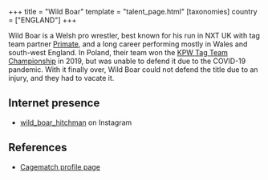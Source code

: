 +++
title = "Wild Boar"
template = "talent_page.html"
[taxonomies]
country = ["ENGLAND"]
+++

Wild Boar is a Welsh pro wrestler, best known for his run in NXT UK with tag team partner [Primate](@/w/primate.md), and a long career performing mostly in Wales and south-west England. In Poland, their team won the [KPW Tag Team Championship](@/c/kpw-tag-team-championship.md) in 2019, but was unable to defend it due to the COVID-19 pandemic. With it finally over, Wild Boar could not defend the title due to an injury, and they had to vacate it.

## Internet presence

* [wild_boar_hitchman](https://www.instagram.com/wild_boar_hitchman/) on Instagram

## References

* [Cagematch profile page](https://www.cagematch.net/?id=2&nr=9762)
